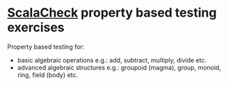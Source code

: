 # [ScalaCheck][scalacheck-website] property based testing exercises 

Property based testing for:

* basic algebraic operations e.g.: add, subtract, multiply, divide etc.
* advanced algebraic structures e.g.: groupoid (magma), group, monoid, ring, field (body) etc. 

 



[scalacheck-website]: http://www.scalacheck.org/